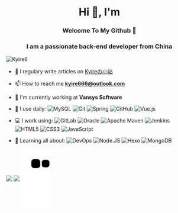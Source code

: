 
<h1 align="center">Hi 👋, I'm </h1> 

<h3 align="center"> Welcome To My Github 👋  </h3>

<h3 align="center">I am a passionate back-end  developer from China</h3>

<p align="left"> <img src="https://komarev.com/ghpvc/?username=Kyire6&label=Profile%20views&color=0e75b6&style=flat" alt="Kyire6" /> </p>

- 📝 I regulary write articles on [Kyireの小站](https://blog.kyire.site)

- 📫 How to reach me **kyire666@outlook.com**

- 🏢 I'm currently working at **Vansys Software**

- 🚀 I use daily:
  ![MySQL](https://img.shields.io/badge/-MySQL-white?style=plastic&logo=MySQL)
  ![Git](https://img.shields.io/badge/-Git-black?style=plastic&logo=git)
  ![Spring](https://img.shields.io/badge/Spring-black?style=plastic&logo=Spring)
  ![GitHub](https://img.shields.io/badge/-GitHub-181717?style=plastic&logo=github)
  ![Vue.js](https://img.shields.io/badge/-Vue.js-black?style=plastic&logo=Vue.js)
- 💻 I work using:
  ![GitLab](https://img.shields.io/badge/-GitLab-FCA121?style=plastic&logo=gitlab)
  ![Oracle](https://img.shields.io/badge/-Oracle-red?style=plastic&logo=Oracle)
  ![Apache Maven](https://img.shields.io/badge/-Maven-black?style=plastic&logo=ApacheMaven)
  ![Jenkins](https://img.shields.io/badge/-Jenkins-black?style=plastic&logo=Jenkins)
  ![HTML5](https://img.shields.io/badge/-HTML5-E34F26?style=plastic&logo=html5&logoColor=white)
  ![CSS3](https://img.shields.io/badge/-CSS3-1572B6?style=plastic&logo=css3)
  ![JavaScript](https://img.shields.io/badge/-JavaScript-black?style=plastic&logo=javascript)
  
- 🌱 Learning all about:
  ![DevOps](https://img.shields.io/badge/-DevOps-black?style=plastic&logo=AzureDevOps) 
  ![Node.JS](https://img.shields.io/badge/-Node.JS-black?style=plastic&logo=Node.js) 
  ![Hexo](https://img.shields.io/badge/-Hexo-black?style=plastic&logo=Hexo) 
  ![MongoDB](https://img.shields.io/badge/-MongoDB-black?style=plastic&logo=mongodb)

<div style="display: inline">
  <img src="https://github-readme-stats.vercel.app/api?username=Kyire6&show_icons=true&theme=tokyonight" height="150" align="center"/>
  <img src="https://github-readme-stats.vercel.app/api/top-langs/?username=Kyire6&layout=compact&theme=dracula" height="150" align="center"/>
</div>
<img src="https://github.com/Kyire6/Kyire6/blob/output/github-snake.svg" height="160" align="center"/>
